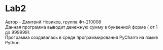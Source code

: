 # Lab2
Автор - Дмитрий Новиков, группа Фт-210008  
Данная программа выводит денежную сумму в буквенной форме ( от 1 до 999999).  
Программа создавалась в среде программирования PyCharm на языке Python  
